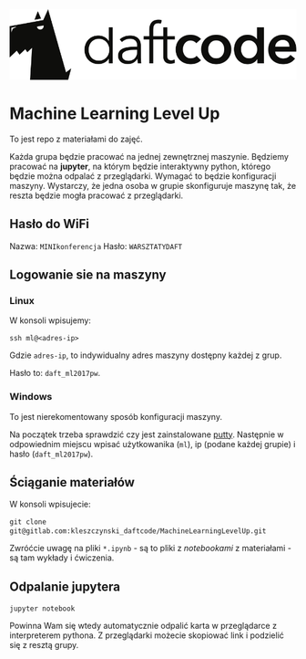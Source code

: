 ![logo](logo/DaftCode_logo_854x210.jpg)
# Machine Learning Level Up

To jest repo z materiałami do zajęć.

Każda grupa będzie pracować na jednej zewnętrznej maszynie. Będziemy pracować na 
**jupyter**, na którym będzie interaktywny python, którego będzie można odpalać
z przeglądarki. Wymagać to będzie konfiguracji maszyny. Wystarczy, że jedna 
osoba w grupie skonfiguruje maszynę tak, że reszta będzie mogła pracować z 
przeglądarki.

## Hasło do WiFi

Nazwa: `MINIkonferencja`
Hasło: `WARSZTATYDAFT`

## Logowanie sie na maszyny

### Linux

W konsoli wpisujemy:

```
ssh ml@<adres-ip>
```
Gdzie `adres-ip`, to indywidualny adres maszyny dostępny każdej z grup.

Hasło to: `daft_ml2017pw`. 


### Windows

To jest nierekomentowany sposób konfiguracji maszyny.

Na początek trzeba sprawdzić czy jest zainstalowane [putty](http://www.putty.org/).
Następnie w odpowiednim miejscu wpisać użytkowanika (`ml`), ip (podane każdej grupie) i 
hasło (`daft_ml2017pw`).

## Ściąganie materiałów

W konsoli wpisujecie:
```
git clone git@gitlab.com:kleszczynski_daftcode/MachineLearningLevelUp.git
```

Zwróćcie uwagę na pliki `*.ipynb` - są to pliki z _notebookami_ z materiałami - 
są tam wykłady i ćwiczenia.

## Odpalanie jupytera

```
jupyter notebook
```

Powinna Wam się wtedy automatycznie odpalić karta w przeglądarce z interpreterem
pythona. Z przeglądarki możecie skopiować link i podzielić się z resztą grupy.

